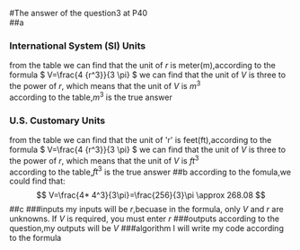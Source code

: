 #The answer of the question3 at P40
<br>
##a

### International System (SI) Units
from the table we can find that the unit of $r$ is meter(m),according to the formula
$
V=\frac{4 {r^3}}{3 \pi}
$
we can find that the unit of $V$ is three to the power of $r$, which means that the unit of $V$ is $m^3$
<br>
according to the table,$m^3$ is  the true answer
### U.S. Customary Units

from the table we can find that the unit of 'r' is feet(ft),according to the formula
$
V=\frac{4 {r^3}}{3 \pi}
$
we can find that the unit of $V$ is three to the power of $r$, which means that the unit of $V$ is ${ft}^3$
<br>
according to the table,${ft}^3$ is  the true answer
##b
according to the fomula,we could find that:
$$
V=\frac{4* 4^3}{3\pi}=\frac{256}{3}\pi \approx 268.08
$$
##c
###inputs
my inputs will be $r$,becuase in the formula, only $V$ and $r$ are unknowns. If $V$ is required, you must enter $r$
###outputs
according to the question,my outputs will be $V$
###algorithm
I will write my code according to the formula